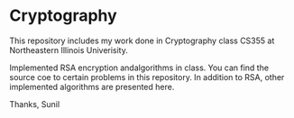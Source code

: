 # Cryptography


This repository includes my work done in Cryptography class CS355 at Northeastern Illinois Univerisity.

Implemented RSA encryption andalgorithms in class. You can find the source coe to certain problems in this repository. In addition to RSA, other implemented algorithms are presented here.

Thanks, Sunil
